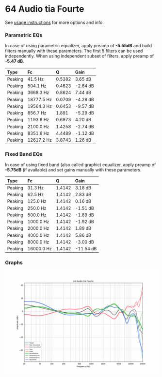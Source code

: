 # 64 Audio tia Fourte
See [usage instructions](https://github.com/jaakkopasanen/AutoEq#usage) for more options and info.

### Parametric EQs
In case of using parametric equalizer, apply preamp of **-5.55dB** and build filters manually
with these parameters. The first 5 filters can be used independently.
When using independent subset of filters, apply preamp of **-5.47 dB**.

| Type    | Fc         |      Q | Gain     |
|:--------|:-----------|:-------|:---------|
| Peaking | 41.5 Hz    | 0.5382 | 3.65 dB  |
| Peaking | 504.1 Hz   | 0.4623 | -2.64 dB |
| Peaking | 3668.3 Hz  | 0.8624 | 7.44 dB  |
| Peaking | 18777.5 Hz | 0.0709 | -4.28 dB |
| Peaking | 19564.3 Hz | 0.6453 | -9.57 dB |
| Peaking | 856.7 Hz   | 1.891  | -5.29 dB |
| Peaking | 1193.8 Hz  | 0.6973 | 4.20 dB  |
| Peaking | 2100.0 Hz  | 1.4258 | -2.74 dB |
| Peaking | 8351.6 Hz  | 4.4489 | -1.12 dB |
| Peaking | 12617.2 Hz | 3.8743 | 1.26 dB  |

### Fixed Band EQs
In case of using fixed band (also called graphic) equalizer, apply preamp of **-5.75dB**
(if available) and set gains manually with these parameters.

| Type    | Fc         |      Q | Gain      |
|:--------|:-----------|:-------|:----------|
| Peaking | 31.3 Hz    | 1.4142 | 3.18 dB   |
| Peaking | 62.5 Hz    | 1.4142 | 2.83 dB   |
| Peaking | 125.0 Hz   | 1.4142 | 0.16 dB   |
| Peaking | 250.0 Hz   | 1.4142 | -1.51 dB  |
| Peaking | 500.0 Hz   | 1.4142 | -1.89 dB  |
| Peaking | 1000.0 Hz  | 1.4142 | -1.92 dB  |
| Peaking | 2000.0 Hz  | 1.4142 | 1.89 dB   |
| Peaking | 4000.0 Hz  | 1.4142 | 5.86 dB   |
| Peaking | 8000.0 Hz  | 1.4142 | -3.00 dB  |
| Peaking | 16000.0 Hz | 1.4142 | -11.54 dB |

### Graphs
![](./64%20Audio%20tia%20Fourte.png)